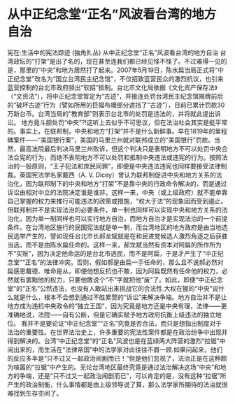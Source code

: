 # 从中正纪念堂“正名”风波看台湾的地方自治

宪在:生活中的宪法踪迹 (独角扎丛)
从中正纪念堂“正名”风波看台湾的地方自治
台湾政坛的“打架”是出了名的，现在甚至连我们都已经见怪不怪了。不过难得一见的是，那里的“中央”和地方居然打了起来。2007年5月19日，陈水扁当局正式将“中正纪念堂”改名为“国立台湾民主纪念馆”，不仅招致蓝营民众的激烈抗议，也引来蓝营控制的台北市政府频出“软招”抵制。台北市文化局依据《文化资产保存法》（“文资法”），将中正纪念堂暂定为“古迹”，并接连处罚台湾民主纪念馆揭牌前后的“破坏古迹”行为（譬如所用的巨幅布幔部分遮挡了“古迹”），日前已累计罚款30万新台币。台湾当局的“教育部”则表示台北市的处罚是违法的，并将就此提出诉讼。
地方竟斗胆处罚“中央”⁈这听上去似乎不可思议，但在法治社会其实是挺平常的。事实上，在联邦制，中央和地方“打架”并不是什么新鲜事。早在1819年的里程碑案件——“美国银行案”，美国的马里兰州就对联邦成立的“美国银行”罚款。当然，最高法院最后判决马里兰州败诉，但这个判决只是表明地方不可以处罚中央合法合宪的行为，而绝不表明地方不可以处罚和抵制中央违法或违宪的行为。按照法治的一般原则，“王子犯法和庶民同罪”，即便是中央违法违宪也同样要接受法律制裁。英国宪法学名家戴西（A. V. Dicey）曾认为联邦制促进中央和地方关系的法治化，因为联邦制下的中央和地方“打架”不是靠中央的行政命令解决的，而是通过诉讼由相对中立的法院决定谁是谁非。这样一来，中央（或上级政府）就不能单靠自己掌握的权力来推行可能违法的政策或措施，“权大于法”的现象因而受到遏止。
但联邦制并不是实现法治的必要条件，单一制也同样可以实现中央和地方关系的法治化，因为单一制同样也可以实行地方自治，而地方自治才是实现法治的一个前提条件。在台湾地区施行的民国宪法就是单一制，而台湾地区的地方政府是由当地选民选举产生的，譬如现任台北市长郝龙斌就是在和民进党候选人激烈角逐之后获胜当选，而不是由陈水扁任命的。这样一来，郝龙斌当然有资本对阿扁的所作所为不“买账”，因为决定他命运的是台北市选民，而不是阿扁，于是才产生了“中正纪念堂”“正名”的法律冲突。否则，假如郝是由扁一手任命的，那么且不说郝必然对扁感恩戴德、唯命是从，即便他想反抗也不敢，因为阿扁既然有任命他的权力，必然就有罢黜他的权力，只要他敢说个“不”字就把他“废”了。如此，即便“中正纪念堂”的“正名”公然违法，也没有人敢站出来挑战它的合法性.大权在握的“中央”说什么就是什么，根本不会想到通过不胜累赘的“诉讼”来解决争端。地方自治并不是让地方成为违抗中央政令的“独立王国”，因为究竟是地方还是中央有理，法律——更准确地说，法院——自有公断，但是它确实赋予地方政府抗衡上级违法的独立地位。
我并不是要论证“中正纪念堂”“正名”究竟是否合法，而只是想指出制度对于法治的重要性。在世界法治史上，许多重要的宪法性案件都是在政治纷争中出现并得到解决的。台湾“中正纪念堂”的“正名”风波也是在蓝绿两大阵营的激烈“拉锯”中闹出来的，而生活在“法律帝国”中的法学家对此往往不屑一顾.如果问起来，他们的反应多半是“只不过又一起政治闹剧而已！”但是他们忽视了，法治正是在这种颇为喧嚣的“拉锯”中产生的。无论台湾地区最终究竟是通过法治解决这场“中央”和地方的争端，还是“只不过又一起政治闹剧而已”，可以肯定的是，没有这种“拉锯”所产生的政治制衡，什么事情都是由上级领导说了算，那么法学家所期待的法治就很难找到生存空间了。